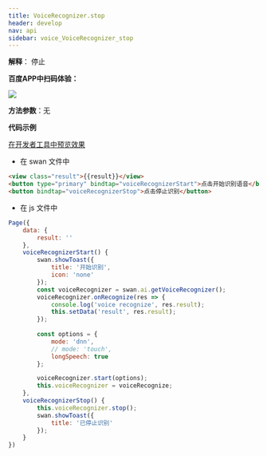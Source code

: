 ```yaml
---
title: VoiceRecognizer.stop
header: develop
nav: api
sidebar: voice_VoiceRecognizer_stop
---
```


**解释**： 停止

**百度APP中扫码体验：**

<img src="https://b.bdstatic.com/miniapp/assets/images/doc_demo/fragment_VoiceRecognizerStop.png"  class="demo-qrcode-image" />

**方法参数**：无

 **代码示例**


<a href="swanide://fragment/7e4fe85cd2c742caf6eb5a17ef826e421573743143847" title="在开发者工具中预览效果" target="_self">在开发者工具中预览效果</a>

* 在 swan 文件中

```html
<view class="result">{{result}}</view>
<button type="primary" bindtap="voiceRecognizerStart">点击开始识别语音</button>
<button bindtap="voiceRecognizerStop">点击停止识别</button>
```
* 在 js 文件中

```js
Page({
    data: {
        result: ''
    },
    voiceRecognizerStart() {
        swan.showToast({
            title: '开始识别',
            icon: 'none'
        });
        const voiceRecognizer = swan.ai.getVoiceRecognizer();
        voiceRecognizer.onRecognize(res => {
            console.log('voice recognize', res.result);
            this.setData('result', res.result);
        });
        
        const options = {
            mode: 'dnn',
            // mode: 'touch',
            longSpeech: true
        };

        voiceRecognizer.start(options);
        this.voiceRecognizer = voiceRecognize;
    },
    voiceRecognizerStop() {
        this.voiceRecognizer.stop();
        swan.showToast({
            title: '已停止识别'
        });
    }
})

```